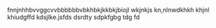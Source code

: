 fnnjnhhbvvggcvvbbbbbbvbkhbkjkkbkjbiojl
wkjnkjs
kn,nlnwdkhkh
khjnl
khiudgffd
kdsjlke.jsfds
dsrdty
sdpkfgbg
tdg
fd

